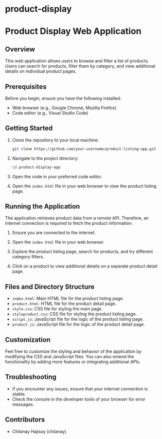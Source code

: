 # product-display
# Product Display Web Application

## Overview

This web application allows users to browse and filter a list of products. Users can search for products, filter them by category, and view additional details on individual product pages.

## Prerequisites

Before you begin, ensure you have the following installed:

- Web browser (e.g., Google Chrome, Mozilla Firefox)
- Code editor (e.g., Visual Studio Code)

## Getting Started

1. Clone the repository to your local machine:

    ```bash
    git clone https://github.com/your-username/product-listing-app.git
    ```

2. Navigate to the project directory:

    ```bash
    cd product-display-app

    ```

3. Open the code in your preferred code editor.

4. Open the `index.html` file in your web browser to view the product listing page.

## Running the Application

The application retrieves product data from a remote API. Therefore, an internet connection is required to fetch the product information.

1. Ensure you are connected to the internet.

2. Open the `index.html` file in your web browser.

3. Explore the product listing page, search for products, and try different category filters.

4. Click on a product to view additional details on a separate product detail page.

## Files and Directory Structure

- `index.html`: Main HTML file for the product listing page.
- `product.html`: HTML file for the product detail page.
- `style.css`: CSS file for styling the main page.
- `styleproduct.css`: CSS file for styling the product listing page.
- `script.js`: JavaScript file for the logic of the product listing page.
- `product.js`: JavaScript file for the logic of the product detail page.

## Customization

Feel free to customize the styling and behavior of the application by modifying the CSS and JavaScript files. You can also extend the functionality by adding more features or integrating additional APIs.

## Troubleshooting

- If you encounter any issues, ensure that your internet connection is stable.
- Check the console in the developer tools of your browser for error messages.

## Contributors

- Chilanay Hajisoy (chilanay)